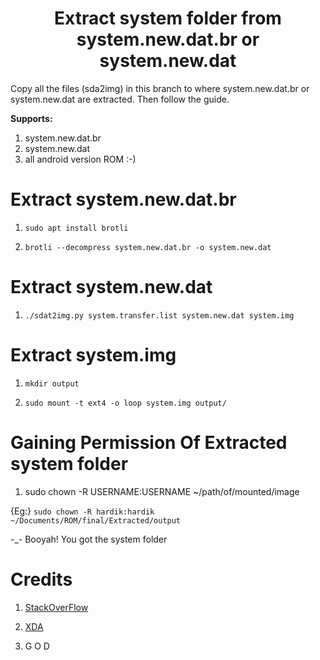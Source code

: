 # <center> Extract system folder from system.new.dat.br or system.new.dat </center>

Copy all the files (sda2img) in this branch to where system.new.dat.br or system.new.dat are extracted. Then follow the guide.

<b> Supports: </b>
1. system.new.dat.br
2. system.new.dat
3. all android version ROM :-)


# Extract system.new.dat.br

1. `sudo apt install brotli` 

2. `brotli --decompress system.new.dat.br -o system.new.dat`



# Extract system.new.dat

1. `./sdat2img.py system.transfer.list system.new.dat system.img`



# Extract system.img

1. `mkdir output`

2. `sudo mount -t ext4 -o loop system.img output/`



# Gaining Permission Of Extracted system folder

1.  sudo chown -R USERNAME:USERNAME ~/path/of/mounted/image

{Eg:} `sudo chown -R hardik:hardik ~/Documents/ROM/final/Extracted/output`


-_- Booyah! You got the system folder 



# Credits

1. <a href="https://stackoverflow.com/questions/47893437/how-to-unpack-system-new-dat-br-file-which-i-found-in-android-8-1-romaosp-based">StackOverFlow</a>

2. <a href="https://forum.xda-developers.com/android/software-hacking/how-to-conver-lollipop-dat-files-to-t2978952">XDA</a>

3. G O D 




